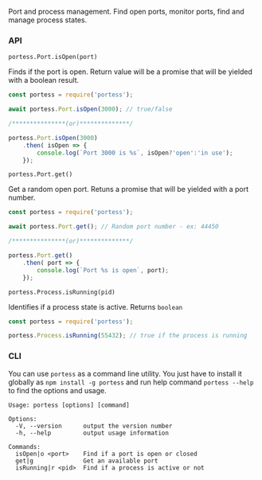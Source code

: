 Port and process management. Find open ports, monitor ports, find and manage process states.

### API

`portess.Port.isOpen(port)`

Finds if the port is open. Return value will be a promise that will be yielded with a boolean result.

```js
const portess = require('portess');

await portess.Port.isOpen(3000); // true/false

/***************(or)**************/

portess.Port.isOpen(3000)
    .then( isOpen => {
        console.log(`Port 3000 is %s`, isOpen?'open':'in use');
    });

```

`portess.Port.get()`

Get a random open port. Retuns a promise that will be yielded with a port number.

```js
const portess = require('portess');

await portess.Port.get(); // Random port number - ex: 44450

/***************(or)**************/

portess.Port.get()
    .then( port => {
        console.log(`Port %s is open`, port);
    });
```

`portess.Process.isRunning(pid)`

Identifies if a process state is active. Returns `boolean`

```js
const portess = require('portess');

portess.Process.isRunning(55432); // true if the process is running
```

### CLI
You can use `portess` as a command line utility. You just have to install it globally as `npm install -g portess` and run help command `portess --help` to find the options and usage.

```
Usage: portess [options] [command]

Options:
  -V, --version      output the version number
  -h, --help         output usage information

Commands:
  isOpen|o <port>    Find if a port is open or closed
  get|g              Get an available port
  isRunning|r <pid>  Find if a process is active or not
```